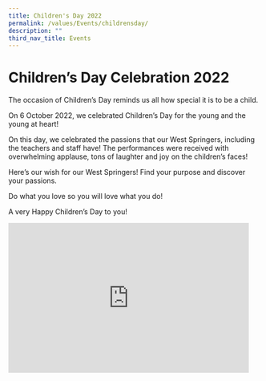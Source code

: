 ```yaml
---
title: Children's Day 2022
permalink: /values/Events/childrensday/
description: ""
third_nav_title: Events
---
```


# Children’s Day Celebration 2022

The occasion of Children’s Day reminds us all how special it is to be a child.

On 6 October 2022, we celebrated Children’s Day for the young and the young at heart!

On this day, we celebrated the passions that our West Springers, including the teachers and staff have! The performances were received with overwhelming applause, tons of laughter and joy on the children’s faces!

Here’s our wish for our West Springers! Find your purpose and discover your passions.

Do what you love so you will love what you do!

A very Happy Children’s Day to you!

<iframe allowfullscreen="true" height="299" width="480" frameborder="0" src="https://docs.google.com/presentation/d/e/2PACX-1vQpMfXcTn-RwpE0daRODqzK75HKiLQaR_iUusfcZKN-vBifXeu-YvqZ-cxdY-uHay_Tp1H4-rkOP2E6/embed?start=true&amp;loop=true&amp;delayms=3000"></iframe>


